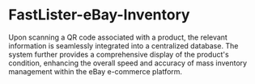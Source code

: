 # FastLister-eBay-Inventory
  Upon scanning a QR code associated with a product, the relevant information is seamlessly integrated into a centralized database. The system further provides a comprehensive display of the product's condition, enhancing the overall speed and accuracy of mass inventory management within the eBay e-commerce platform.
